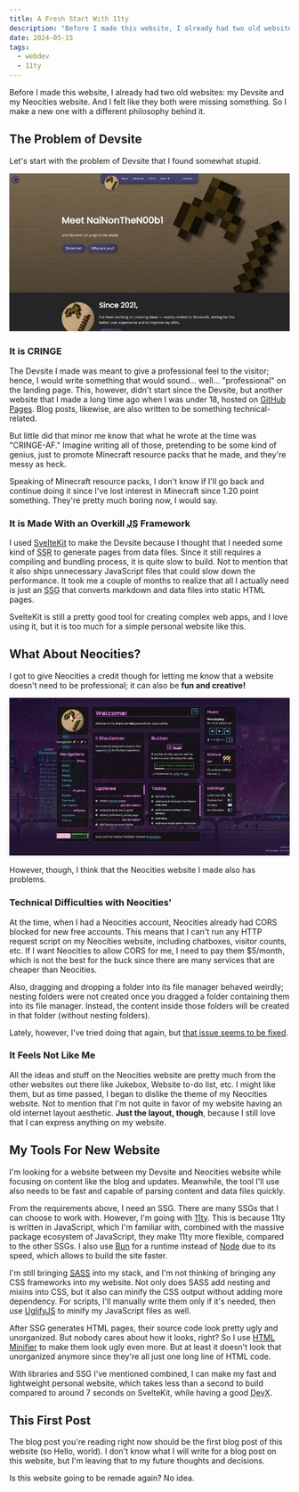 ```yaml
---
title: A Fresh Start With 11ty
description: "Before I made this website, I already had two old websites: my Devsite and my Neocities website. And I felt like they both were missing something. So I make a new one with a different philosophy behind it."
date: 2024-05-15
tags:
  - webdev
  - 11ty
---
```


Before I made this website, I already had two old websites: my Devsite and my Neocities website. And I felt like they both were missing something. So I make a new one with a different philosophy behind it.

## The Problem of Devsite

Let's start with the problem of Devsite that I found somewhat stupid.

![An Image of Devsite](devsite.jpg "An Image of Devsite")

### It is **CRINGE**

The Devsite I made was meant to give a professional feel to the visitor; hence, I would write something that would sound... well... "professional" on the landing page. This, however, didn't start since the Devsite, but another website that I made a long time ago when I was under 18, hosted on [GitHub Pages](https://pages.github.com). Blog posts, likewise, are also written to be something technical-related.

But little did that minor me know that what he wrote at the time was "CRINGE-AF." Imagine writing all of those, pretending to be some kind of genius, just to promote Minecraft resource packs that he made, and they're messy as heck.

<aside><p>Speaking of Minecraft resource packs, I don't know if I'll go back and continue doing it since I've lost interest in Minecraft since 1.20 point something. They're pretty much boring now, I would say.</p></aside>

### It is Made With an Overkill <abbr title="JavaScript">JS</abbr> Framework 

I used [SvelteKit](https://kit.svelte.dev) to make the Devsite because I thought that I needed some kind of <abbr title="Server-Side Rendering">SSR</abbr> to generate pages from data files. Since it still requires a compiling and bundling process, it is quite slow to build. Not to mention that it also ships unnecessary JavaScript files that could slow down the performance. It took me a couple of months to realize that all I actually need is just an <abbr title="Static Site Generator">SSG</abbr> that converts markdown and data files into static HTML pages.

SvelteKit is still a pretty good tool for creating complex web apps, and I love using it, but it is too much for a simple personal website like this.

## What About Neocities?

<aside><p>I got to give Neocities a credit though for letting me know that a website doesn't need to be professional; it can also be <strong>fun and creative!</strong></p></aside>

![An Image of Neocities Website](neocities.jpg "An Image of Neocities Website")

However, though, I think that the Neocities website I made also has problems.

### Technical Difficulties with Neocities'

At the time, when I had a Neocities account, Neocities already had CORS blocked for new free accounts. This means that I can't run any HTTP request script on my Neocities website, including chatboxes, visitor counts, etc. If I want Neocities to allow CORS for me, I need to pay them $5/month, which is not the best for the buck since there are many services that are cheaper than Neocities.

Also, dragging and dropping a folder into its file manager behaved weirdly; nesting folders were not created once you dragged a folder containing them into its file manager. Instead, the content inside those folders will be created in that folder (without nesting folders).

Lately, however, I've tried doing that again, but [that issue seems to be fixed](https://github.com/neocities/neocities/issues/491).

### It Feels Not Like **Me**

All the ideas and stuff on the Neocities website are pretty much from the other websites out there like Jukebox, Website to-do list, etc. I might like them, but as time passed, I began to dislike the theme of my Neocities website. Not to mention that I'm not quite in favor of my website having an old internet layout aesthetic. **Just the layout, though**, because I still love that I can express anything on my website.

## My Tools For New Website

I'm looking for a website between my Devsite and Neocities website while focusing on content like the blog and updates. Meanwhile, the tool I'll use also needs to be fast and capable of parsing content and data files quickly.

From the requirements above, I need an SSG. There are many SSGs that I can choose to work with. However, I'm going with [11ty](https://11ty.dev). This is because 11ty is written in JavaScript, which I'm familiar with, combined with the massive package ecosystem of JavaScript, they make 11ty more flexible, compared to the other SSGs. I also use [Bun](https://bun.sh) for a runtime instead of [Node](https://nodejs.org) due to its speed, which allows to build the site faster.

I'm still bringing <abbr title="Syntactically Awesome Stylesheet"><a href="https://sass-lang.com">SASS</a></abbr> into my stack, and I'm not thinking of bringing any CSS frameworks into my website. Not only does SASS add nesting and mixins into CSS, but it also can minify the CSS output without adding more dependency. For scripts, I'll manually write them only if it's needed, then use [UglifyJS](https://www.npmjs.com/package/uglify-js) to minify my JavaScript files as well.

After SSG generates HTML pages, their source code look pretty ugly and unorganized. But nobody cares about how it looks, right? So I use [HTML Minifier](https://www.npmjs.com/package/html-minifier) to make them look ugly even more. But at least it doesn't look that unorganized anymore since they're all just one long line of HTML code.

With libraries and SSG I've mentioned combined, I can make my fast and lightweight personal website, which takes less than a second to build compared to around 7 seconds on SvelteKit, while having a good <abbr title="Developer Experience">DevX</abbr>.

## This First Post

The blog post you're reading right now should be the first blog post of this website (so Hello, world). I don't know what I will write for a blog post on this website, but I'm leaving that to my future thoughts and decisions.

Is this website going to be remade again? No idea.